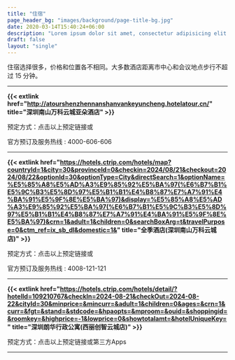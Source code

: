 ```yaml
---
title: "住宿"
page_header_bg: "images/background/page-title-bg.jpg"
date: 2020-03-14T15:40:24+06:00
description: "Lorem ipsum dolor sit amet, consectetur adipisicing elit. Maiores, velit."
draft: false
layout: "single"
---
```


住宿选择很多，价格和位置各不相同。大多数酒店距离市中心和会议地点步行不超过 15 分钟。

---

**{{< extlink href="http://atourshenzhennanshanvankeyuncheng.hotelatour.cn/" title="深圳南山万科云城亚朵酒店" >}}**

预定方式：点击以上预定链接或

官方预订及服务热线 :   4000-606-606



---

**{{< extlink href="https://hotels.ctrip.com/hotels/map?countryId=1&city=30&provinceId=0&checkin=2024/08/21&checkout=2024/08/22&optionId=30&optionType=City&directSearch=1&optionName=%E5%85%A8%E5%AD%A3%E9%85%92%E5%BA%97(%E6%B7%B1%E5%9C%B3%E5%8D%97%E5%B1%B1%E4%B8%87%E7%A7%91%E4%BA%91%E5%9F%8E%E5%BA%97)&display=%E5%85%A8%E5%AD%A3%E9%85%92%E5%BA%97(%E6%B7%B1%E5%9C%B3%E5%8D%97%E5%B1%B1%E4%B8%87%E7%A7%91%E4%BA%91%E5%9F%8E%E5%BA%97)&crn=1&adult=1&children=0&searchBoxArg=t&travelPurpose=0&ctm_ref=ix_sb_dl&domestic=1&" title="全季酒店(深圳南山万科云城店)" >}}**

预定方式：点击以上预定链接或

官方预订及服务热线 :   4008-121-121



---

**{{< extlink href="https://hotels.ctrip.com/hotels/detail/?hotelId=109210767&checkIn=2024-08-21&checkOut=2024-08-22&cityId=30&minprice=&mincurr=&adult=1&children=0&ages=&crn=1&curr=&fgt=&stand=&stdcode=&hpaopts=&mproom=&ouid=&shoppingid=&roomkey=&highprice=-1&lowprice=0&showtotalamt=&hotelUniqueKey=" title="深圳朗华行政公寓(西丽创智云城店)" >}}**


预定方式：点击以上预定链接或第三方Apps


---
